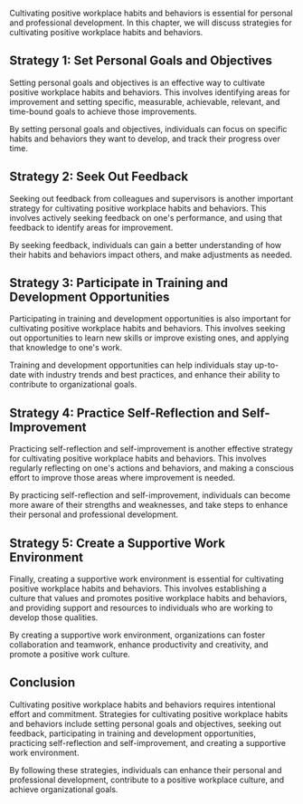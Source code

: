 
Cultivating positive workplace habits and behaviors is essential for personal and professional development. In this chapter, we will discuss strategies for cultivating positive workplace habits and behaviors.

Strategy 1: Set Personal Goals and Objectives
---------------------------------------------

Setting personal goals and objectives is an effective way to cultivate positive workplace habits and behaviors. This involves identifying areas for improvement and setting specific, measurable, achievable, relevant, and time-bound goals to achieve those improvements.

By setting personal goals and objectives, individuals can focus on specific habits and behaviors they want to develop, and track their progress over time.

Strategy 2: Seek Out Feedback
-----------------------------

Seeking out feedback from colleagues and supervisors is another important strategy for cultivating positive workplace habits and behaviors. This involves actively seeking feedback on one's performance, and using that feedback to identify areas for improvement.

By seeking feedback, individuals can gain a better understanding of how their habits and behaviors impact others, and make adjustments as needed.

Strategy 3: Participate in Training and Development Opportunities
-----------------------------------------------------------------

Participating in training and development opportunities is also important for cultivating positive workplace habits and behaviors. This involves seeking out opportunities to learn new skills or improve existing ones, and applying that knowledge to one's work.

Training and development opportunities can help individuals stay up-to-date with industry trends and best practices, and enhance their ability to contribute to organizational goals.

Strategy 4: Practice Self-Reflection and Self-Improvement
---------------------------------------------------------

Practicing self-reflection and self-improvement is another effective strategy for cultivating positive workplace habits and behaviors. This involves regularly reflecting on one's actions and behaviors, and making a conscious effort to improve those areas where improvement is needed.

By practicing self-reflection and self-improvement, individuals can become more aware of their strengths and weaknesses, and take steps to enhance their personal and professional development.

Strategy 5: Create a Supportive Work Environment
------------------------------------------------

Finally, creating a supportive work environment is essential for cultivating positive workplace habits and behaviors. This involves establishing a culture that values and promotes positive workplace habits and behaviors, and providing support and resources to individuals who are working to develop those qualities.

By creating a supportive work environment, organizations can foster collaboration and teamwork, enhance productivity and creativity, and promote a positive work culture.

Conclusion
----------

Cultivating positive workplace habits and behaviors requires intentional effort and commitment. Strategies for cultivating positive workplace habits and behaviors include setting personal goals and objectives, seeking out feedback, participating in training and development opportunities, practicing self-reflection and self-improvement, and creating a supportive work environment.

By following these strategies, individuals can enhance their personal and professional development, contribute to a positive workplace culture, and achieve organizational goals.

